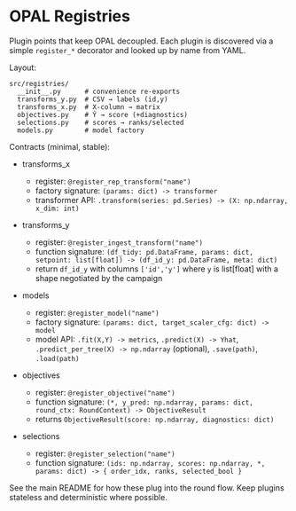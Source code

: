 # OPAL Registries

Plugin points that keep OPAL decoupled. Each plugin is discovered via a simple
`register_*` decorator and looked up by name from YAML.

Layout:
```
src/registries/
  __init__.py      # convenience re-exports
  transforms_y.py  # CSV → labels (id,y)
  transforms_x.py  # X-column → matrix
  objectives.py    # Ŷ → score (+diagnostics)
  selections.py    # scores → ranks/selected
  models.py        # model factory
```

Contracts (minimal, stable):

- transforms_x
  - register: `@register_rep_transform("name")`
  - factory signature: `(params: dict) -> transformer`
  - transformer API: `.transform(series: pd.Series) -> (X: np.ndarray, x_dim: int)`

- transforms_y
  - register: `@register_ingest_transform("name")`
  - function signature: `(df_tidy: pd.DataFrame, params: dict, setpoint: list[float]) -> (df_id_y: pd.DataFrame, meta: dict)`
  - return `df_id_y` with columns `['id','y']` where `y` is list[float] with a shape negotiated by the campaign

- models
  - register: `@register_model("name")`
  - factory signature: `(params: dict, target_scaler_cfg: dict) -> model`
  - model API: `.fit(X,Y) -> metrics`, `.predict(X) -> Yhat`, `.predict_per_tree(X) -> np.ndarray` (optional), `.save(path)`, `.load(path)`

- objectives
  - register: `@register_objective("name")`
  - function signature: `(*, y_pred: np.ndarray, params: dict, round_ctx: RoundContext) -> ObjectiveResult`
  - returns `ObjectiveResult(score: np.ndarray, diagnostics: dict)`

- selections
  - register: `@register_selection("name")`
  - function signature: `(ids: np.ndarray, scores: np.ndarray, *, params: dict) -> { order_idx, ranks, selected_bool }`

See the main README for how these plug into the round flow. Keep plugins
stateless and deterministic where possible.
